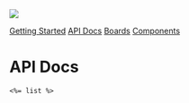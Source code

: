 <html>
<head>
<meta charset="utf-8">
<title>Johnny-Five</title>
<meta name="description" content="Johnny-Five is an Open Source IoT and robotics programming framework">

<meta name="viewport" content="width=device-width, initial-scale=1">
<meta name="fonts" content="css/type.css">

<link rel="stylesheet" href="css/styles.css">

<link href="favicon.ico" rel="icon">

<script src="js/fontloader.js" id="fontloader"></script>
</head>
<body>

<nav class="nav-primary wrapper icon-j5">

  <picture class="j5-icon">
    <source type="image/svg+xml" srcset="img/js-logo.svg">
    <img src="img/js-logo.png">
  </picture>

  <a href="/">Getting Started</a>
  <a class="active" href="/docs.html">API Docs</a>
  <a href="#">Boards</a>
  <a href="#">Components</a>
</nav>

<main class="central">
  <div class="wrap-a">
    <h1>API Docs</h1>

    <%= list %>
  </div>
</main>

<script src="js/main.js"></script>
<script src="js/programs.json"></script>
</body>
</html>